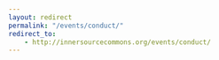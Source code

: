 ```yaml
---
layout: redirect
permalink: "/events/conduct/"
redirect_to:
    - http://innersourcecommons.org/events/conduct/
---
```

